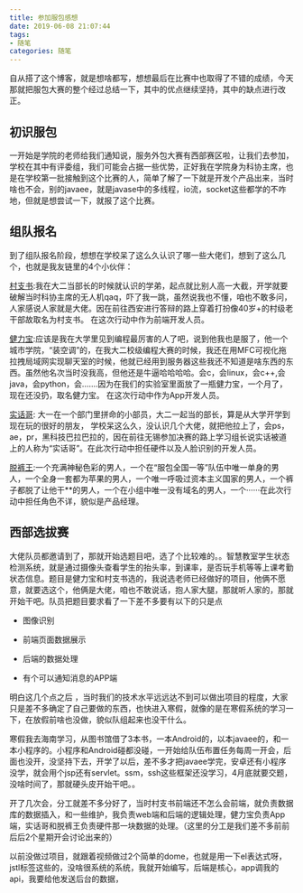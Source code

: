 ```yaml
---
title: 参加服包感想
date: 2019-06-08 21:07:44
tags:
- 随笔 
categories: 随笔
---
```


自从搭了这个博客，就是想啥都写，想想最后在比赛中也取得了不错的成绩，今天那就把服包大赛的整个经过总结一下，其中的优点继续坚持，其中的缺点进行改正。  

## 初识服包

​      一开始是学院的老师给我们通知说，服务外包大赛有西部赛区啦，让我们去参加，学校在其中有评委组，我们可能会占据一些优势，正好我在学院身为科协主席，也是在学校第一批接触到这个比赛的人，简单了解了一下就是开发个产品出来，当时啥也不会，别的javaee，就是javase中的多线程，io流，socket这些都学的不咋地，但就是想尝试一下，就报了这个比赛。  

## 组队报名

到了组队报名阶段，想想在学校呆了这么久认识了哪一些大佬们，想到了这么几个，也就是我友链里的4个小伙伴：  

[村支书][1]:我在大二当部长的时候就认识的学弟，起点就比别人高一大截，开学就要破解当时科协主席的无人机qaq，吓了我一跳，虽然说我也不懂，咱也不敢多问，人家感说人家就是大佬。因在前往西安进行答辩的路上穿着打扮像40岁+的村级老干部故取名为村支书。  在这次行动中作为前端开发人员。

[健力宝][2]:应该是我在大学里见到编程最厉害的人了吧，说到他我也是服了，他一个城市学院，“装空调”的，在我大二校级编程大赛的时候，我还在用MFC可视化拖拉拽局域网实现聊天室的时候，他就已经用到服务器这些我还不知道是啥东西的东西。虽然他名次当时没我高，但他还是牛逼哈哈哈哈。会c，会linux，会c++,会java，会python，会.......因为在我们的实验室里面放了一瓶健力宝，一个月了，现在还没扔，取名健力宝。  在这次行动中作为App开发人员。

[实话哥][3]: 大一在一个部门里拼命的小部员，大二一起当的部长，算是从大学开学到现在玩的很好的朋友，  学校呆这么久，没认识几个大佬，就把他拉上了，会ps，ae，pr，黑科技巴拉巴拉的，因在前往无锡参加决赛的路上学习组长说实话被道上的人称为“实话哥”。在此次行动中担任硬件以及人脸识别的开发人员。  

[脱裤王][4]:一个充满神秘色彩的男人，一个在“服包全国一等”队伍中唯一单身的男人，一个全身一套都为苹果的男人，一个唯一呼吸过资本主义国家的男人，一个裤子都脱了让他干**的男人，一个在小组中唯一没有域名的男人，一个······在此次行动中担任角色不详，貌似是产品经理。  

## 西部选拔赛

大佬队员都邀请到了，那就开始选题目吧，选了个比较难的。。智慧教室学生状态检测系统，就是通过摄像头查看学生的抬头率，到课率，是否玩手机等等上课考勤状态信息。题目是健力宝和村支书选的，我说选老师已经做好的项目，他俩不愿意，就要选这个，他俩是大佬，咱也不敢说话，抱人家大腿，那就听人家的，那就开始干吧。队员把题目要求看了一下差不多要有以下的只是点 

+ 图像识别

+ 前端页面数据展示

+ 后端的数据处理

+ 有个可以通知消息的APP端  

明白这几个点之后  ，当时我们的技术水平远远达不到可以做出项目的程度，大家只是差不多确定了自己要做的东西，也快进入寒假，就像的是在寒假系统的学习一下，在放假前啥也没做，貌似队组起来也没干什么。  

寒假我去海南学习，从图书馆借了3本书，一本Android的，以本javaee的，和一本小程序的。小程序和Android碰都没碰，一开始给队伍布置任务每周一开会，后面也没开，没坚持下去，开学了以后，差不多才把javaee学完，安卓还有小程序没学，就会用个jsp还有servlet。ssm，ssh这些框架还没学习，4月底就要交题，没啥时间了，那就硬头皮开始干吧。。  

开了几次会，分工就差不多分好了，当时村支书前端还不怎么会前端，就负责数据库的数据插入，和一些维护，我负责web端和后端的逻辑处理，健力宝负责App端，实话哥和脱裤王负责硬件那一块数据的处理。（这里的分工是我们差不多前前后后2个星期开会讨论出来的）  

以前没做过项目，就跟着视频做过2个简单的dome，也就是用一下el表达式呀，jstl标签这些的，没啥很系统的系统，我就开始编写，后端是核心，app调我的api，我要给他发送后台的数据，







[1]: https://ahoj.cc/	"一个大二的大佬"
[2]: <https://zouchanglin.cn/>	"小组中啥都会的大牛"
[3]: <http://47.106.200.88/>	"唯一一个去看过资本主义的靓仔"
[4]:  <https://www.luoshaoqi.cn/>	"听说啥都会"